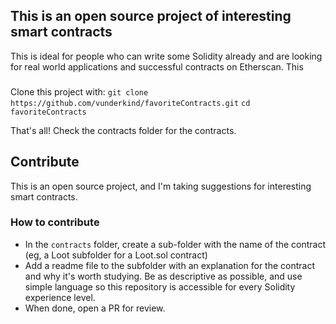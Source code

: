 ## This is an open source project of interesting smart contracts
This is ideal for people who can write some Solidity already and are looking for real world applications and successful contracts on Etherscan. This

###
Clone this project with: `git clone https://github.com/vunderkind/favoriteContracts.git`
`cd favoriteContracts`

That's all! Check the contracts folder for the contracts.

## Contribute
This is an open source project, and I'm taking suggestions for interesting smart contracts.
### How to contribute
- In the `contracts` folder, create a sub-folder with the name of the contract (eg, a Loot subfolder for a Loot.sol contract)
- Add a readme file to the subfolder with an explanation for the contract and why it's worth studying. Be as descriptive as possible, and use simple language so this repository is accessible for every Solidity experience level. 
- When done, open a PR for review.
